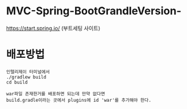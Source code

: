 # MVC-Spring-BootGrandleVersion-

https://start.spring.io/ (부트세팅 사이트)

# 배포방법
```
인텔리제이 터미널에서 
./gradlew build
cd build
```
```
war파일 존재한거를 배포하면 되는데 만약 없다면 
build.gradle이라는 곳에서 plugins에 id 'war'를 추가해야 한다.
```
